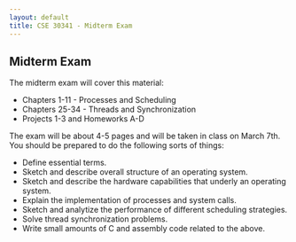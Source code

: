 ```yaml
---
layout: default
title: CSE 30341 - Midterm Exam
---
```


Midterm Exam
-------------

The midterm exam will cover this material:

- Chapters 1-11 - Processes and Scheduling
- Chapters 25-34 - Threads and Synchronization
- Projects 1-3 and Homeworks A-D

The exam will be about 4-5 pages and will be taken in class on March 7th.
You should be prepared to do the following sorts of things:

- Define essential terms.
- Sketch and describe overall structure of an operating system.
- Sketch and describe the hardware capabilities that underly an operating system.
- Explain the implementation of processes and system calls.
- Sketch and analytize the performance of different scheduling strategies.
- Solve thread synchronization problems.
- Write small amounts of C and assembly code related to the above.




